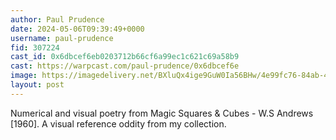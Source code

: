 ```yaml
---
author: Paul Prudence
date: 2024-05-06T09:39:49+0000
username: paul-prudence
fid: 307224
cast_id: 0x6dbcef6eb0203712b66cf6a99ec1c621c69a58b9
cast: https://warpcast.com/paul-prudence/0x6dbcef6e
image: https://imagedelivery.net/BXluQx4ige9GuW0Ia56BHw/4e99fc76-84ab-4b6e-4a7f-7e5fa8439600/original
layout: post
---
```

Numerical and visual poetry from Magic Squares & Cubes - W.S Andrews [1960]. A visual reference oddity from my collection.  

<img src='https://imagedelivery.net/BXluQx4ige9GuW0Ia56BHw/4e99fc76-84ab-4b6e-4a7f-7e5fa8439600/original' alt='' referrerpolicy='no-referrer'/>
<img src='https://imagedelivery.net/BXluQx4ige9GuW0Ia56BHw/31b0ea5b-9390-43b8-cd19-ddefafbf1900/original' alt='' referrerpolicy='no-referrer'/>